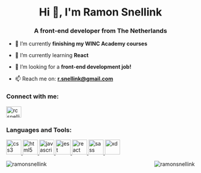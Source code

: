 <h1 align="center">Hi 👋, I'm Ramon Snellink</h1>
<h3 align="center">A front-end developer from The Netherlands</h3>

- 🔭 I’m currently **finishing my WINC Academy courses**

- 🌱 I’m currently learning **React**

- 🤝 I’m looking for a **front-end development job!**

- 📫 Reach me on: **[r.snellink@gmail.com](mailto:r.snellink@gmail.com)**  

<h3 align="left">Connect with me:</h3>
<p align="left">
<a href="https://linkedin.com/in/rcsnellink" target="blank"><img align="center" src="https://cdn.jsdelivr.net/npm/simple-icons@3.0.1/icons/linkedin.svg" alt="rcsnellink" height="30" width="40" /></a>
</p>

<h3 align="left">Languages and Tools:</h3>
<p align="left"> <a href="https://www.w3schools.com/css/" target="_blank"> <img src="https://devicons.github.io/devicon/devicon.git/icons/css3/css3-original-wordmark.svg" alt="css3" width="40" height="40"/> </a> <a href="https://www.w3.org/html/" target="_blank"> <img src="https://devicons.github.io/devicon/devicon.git/icons/html5/html5-original-wordmark.svg" alt="html5" width="40" height="40"/> </a> <a href="https://developer.mozilla.org/en-US/docs/Web/JavaScript" target="_blank"> <img src="https://devicons.github.io/devicon/devicon.git/icons/javascript/javascript-original.svg" alt="javascript" width="40" height="40"/> </a> <a href="https://jestjs.io" target="_blank"> <img src="https://www.vectorlogo.zone/logos/jestjsio/jestjsio-icon.svg" alt="jest" width="40" height="40"/> </a> <a href="https://reactjs.org/" target="_blank"> <img src="https://devicons.github.io/devicon/devicon.git/icons/react/react-original-wordmark.svg" alt="react" width="40" height="40"/> </a> <a href="https://sass-lang.com" target="_blank"> <img src="https://devicons.github.io/devicon/devicon.git/icons/sass/sass-original.svg" alt="sass" width="40" height="40"/> </a> <a href="https://www.adobe.com/products/xd.html" target="_blank"> <img src="https://cdn.worldvectorlogo.com/logos/adobe-xd.svg" alt="xd" width="40" height="40"/> </a> </p>

<p><img align="left" src="https://github-readme-stats.vercel.app/api/top-langs?username=ramonsnellink&show_icons=true&locale=en&layout=compact" alt="ramonsnellink" /></p>

<p>&nbsp;<img align="right" src="https://github-readme-stats.vercel.app/api?username=ramonsnellink&show_icons=true&locale=en" alt="ramonsnellink" /></p>
